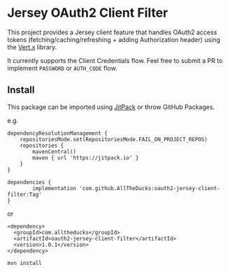 # Jersey OAuth2 Client Filter

This project provides a Jersey client feature that handles OAuth2 access tokens (fetching/caching/refreshing + adding Authorization header) using the [Vert.x](https://vertx.io/docs/vertx-auth-oauth2/java/) library. 

It currently supports the Client Credentials flow. Feel free to submit a PR to implement `PASSWORD` or `AUTH_CODE` flow.
## Install
This package can be imported using [JitPack](https://jitpack.io/#AllTheDucks/oauth2-jersey-client-filter) or throw GitHub Packages.

e.g.
```aiignore
dependencyResolutionManagement {
    repositoriesMode.set(RepositoriesMode.FAIL_ON_PROJECT_REPOS)
    repositories {
        mavenCentral()
        maven { url 'https://jitpack.io' }
    }
}

dependencies {
        implementation 'com.github.AllTheDucks:oauth2-jersey-client-filter:Tag'
}
```
or
```aiignore
<dependency>
  <groupId>com.alltheducks</groupId>
  <artifactId>oauth2-jersey-client-filter</artifactId>
  <version>1.0.1</version>
</dependency>
```

`mvn install`